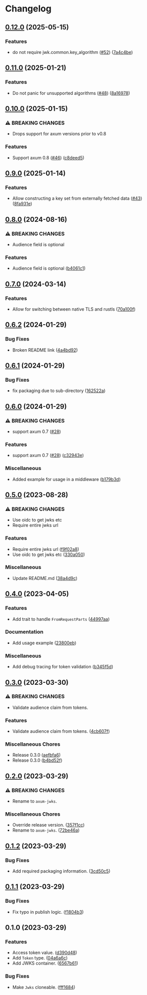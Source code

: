 # Changelog

## [0.12.0](https://github.com/cdriehuys/axum-jwks/compare/v0.11.0...v0.12.0) (2025-05-15)


### Features

* do not require jwk.common.key_algorithm ([#52](https://github.com/cdriehuys/axum-jwks/issues/52)) ([7a4c4be](https://github.com/cdriehuys/axum-jwks/commit/7a4c4be6335a5b408d0a6e6317ecdcc8ef362aae))

## [0.11.0](https://github.com/cdriehuys/axum-jwks/compare/v0.10.0...v0.11.0) (2025-01-21)


### Features

* Do not panic for unsupported algorithms ([#48](https://github.com/cdriehuys/axum-jwks/issues/48)) ([8a16978](https://github.com/cdriehuys/axum-jwks/commit/8a1697854b16b3c75a12a31ff667518b4c9bb467))

## [0.10.0](https://github.com/cdriehuys/axum-jwks/compare/v0.9.0...v0.10.0) (2025-01-15)


### ⚠ BREAKING CHANGES

* Drops support for axum versions prior to v0.8

### Features

* Support axum 0.8 ([#46](https://github.com/cdriehuys/axum-jwks/issues/46)) ([c8deed5](https://github.com/cdriehuys/axum-jwks/commit/c8deed57a3e571b556d43b3957fb42bdfa9dc379))

## [0.9.0](https://github.com/cdriehuys/axum-jwks/compare/v0.8.0...v0.9.0) (2025-01-14)


### Features

* Allow constructing a key set from externally fetched data ([#43](https://github.com/cdriehuys/axum-jwks/issues/43)) ([8fa931e](https://github.com/cdriehuys/axum-jwks/commit/8fa931e97df327ed5f60e4a40f7b41369a42809f))

## [0.8.0](https://github.com/cdriehuys/axum-jwks/compare/v0.7.0...v0.8.0) (2024-08-16)


### ⚠ BREAKING CHANGES

* Audience field is optional

### Features

* Audience field is optional ([b4061c1](https://github.com/cdriehuys/axum-jwks/commit/b4061c13d7e7b6922dfccd8f7e43ef51f36ffad7))

## [0.7.0](https://github.com/cdriehuys/axum-jwks/compare/v0.6.2...v0.7.0) (2024-03-14)


### Features

* Allow for switching between native TLS and rustls ([70a100f](https://github.com/cdriehuys/axum-jwks/commit/70a100fb3802618571157ed244e0acdb623db2eb))

## [0.6.2](https://github.com/cdriehuys/axum-jwks/compare/v0.6.1...v0.6.2) (2024-01-29)


### Bug Fixes

* Broken README link ([4a4bd92](https://github.com/cdriehuys/axum-jwks/commit/4a4bd922d67f1a72ccd5cecfdb19c7af86269e0f))

## [0.6.1](https://github.com/cdriehuys/axum-jwks/compare/v0.6.0...v0.6.1) (2024-01-29)


### Bug Fixes

* fix packaging due to sub-directory ([162522a](https://github.com/cdriehuys/axum-jwks/commit/162522ace37852d1f346f1a882d6dcebe0d5f5cf))

## [0.6.0](https://github.com/cdriehuys/axum-jwks/compare/v0.5.0...v0.6.0) (2024-01-29)


### ⚠ BREAKING CHANGES

* support axum 0.7 ([#28](https://github.com/cdriehuys/axum-jwks/issues/28))

### Features

* support axum 0.7 ([#28](https://github.com/cdriehuys/axum-jwks/issues/28)) ([c32943e](https://github.com/cdriehuys/axum-jwks/commit/c32943e9b8418699cf2f09353628b187fabe2dfc))


### Miscellaneous

* Added example for usage in a middleware ([b179b3d](https://github.com/cdriehuys/axum-jwks/commit/b179b3d95973243ed21df941325e732406309cdd))

## [0.5.0](https://github.com/cdriehuys/axum-jwks/compare/v0.4.0...v0.5.0) (2023-08-28)


### ⚠ BREAKING CHANGES

* Use oidc to get jwks etc
* Require entire jwks url

### Features

* Require entire jwks url ([f9f02a8](https://github.com/cdriehuys/axum-jwks/commit/f9f02a8897c5d806b105ceed23a317401f1d35ab))
* Use oidc to get jwks etc ([330a050](https://github.com/cdriehuys/axum-jwks/commit/330a050abf1ce42bf08edf74a97f529fcb259320))


### Miscellaneous

* Update README.md ([38a4d9c](https://github.com/cdriehuys/axum-jwks/commit/38a4d9c6461efa186a4654da49cf916e118910eb))

## [0.4.0](https://github.com/cdriehuys/axum-jwks/compare/v0.3.0...v0.4.0) (2023-04-05)


### Features

* Add trait to handle `FromRequestParts` ([44997aa](https://github.com/cdriehuys/axum-jwks/commit/44997aae1e492ad25bb1b488aa55b783a6e847a9))


### Documentation

* Add usage example ([23800eb](https://github.com/cdriehuys/axum-jwks/commit/23800eb658f8ab5aa82e9558a28312ee19f00687))


### Miscellaneous

* Add debug tracing for token validation ([b345f5d](https://github.com/cdriehuys/axum-jwks/commit/b345f5da4f954c8feb92cc9771c5556ac03ff697))

## [0.3.0](https://github.com/cdriehuys/axum-jwks/compare/v0.2.0...v0.3.0) (2023-03-30)


### ⚠ BREAKING CHANGES

* Validate audience claim from tokens.

### Features

* Validate audience claim from tokens. ([4cb607f](https://github.com/cdriehuys/axum-jwks/commit/4cb607f1792dd4b94571a48a04d2572155df3697))


### Miscellaneous Chores

* Release 0.3.0 ([aefbfa6](https://github.com/cdriehuys/axum-jwks/commit/aefbfa6526e1bd891fd329d49831e84c7b8c4944))
* Release 0.3.0 ([b4bd52f](https://github.com/cdriehuys/axum-jwks/commit/b4bd52f6f49ef96cbf2967c89e75ec05e4a08086))

## [0.2.0](https://github.com/cdriehuys/axum-jwks/compare/v0.1.2...v0.2.0) (2023-03-29)


### ⚠ BREAKING CHANGES

* Rename to `axum-jwks`.

### Miscellaneous Chores

* Override release version. ([357f1cc](https://github.com/cdriehuys/axum-jwks/commit/357f1cc3b8d43dcb7634c236de4eba35aa2cbeef))
* Rename to `axum-jwks`. ([72be46a](https://github.com/cdriehuys/axum-jwks/commit/72be46ab34ef75e244d4224794f536de79f3e6c6))

## [0.1.2](https://github.com/cdriehuys/auth0-axum/compare/v0.1.1...v0.1.2) (2023-03-29)


### Bug Fixes

* Add required packaging information. ([3cd50c5](https://github.com/cdriehuys/auth0-axum/commit/3cd50c52b263caa7215e6031924d9a3531ba3030))

## [0.1.1](https://github.com/cdriehuys/auth0-axum/compare/v0.1.0...v0.1.1) (2023-03-29)


### Bug Fixes

* Fix typo in publish logic. ([f1804b3](https://github.com/cdriehuys/auth0-axum/commit/f1804b31cfcb4ae587f2be000d24fb099efe4930))

## 0.1.0 (2023-03-29)


### Features

* Access token value. ([d390d48](https://github.com/cdriehuys/auth0-axum/commit/d390d4866b02bcac448bbab19cb8199b6c23f95a))
* Add `Token` type. ([04a6a6c](https://github.com/cdriehuys/auth0-axum/commit/04a6a6c12e40b022892dea2b2e63328785d7c7e6))
* Add JWKS container. ([6567b61](https://github.com/cdriehuys/auth0-axum/commit/6567b6153430a371da9db5c4e3d6be213fa98278))


### Bug Fixes

* Make `Jwks` cloneable. ([fff1684](https://github.com/cdriehuys/auth0-axum/commit/fff16842afac25861853c7802485fde1e2038334))
